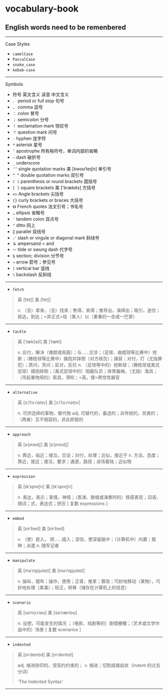 # vocabulary-book



## English words need to be remenbered
---
Case Styles
- `camelCase`
- `PascalCase`
- `snake_case`
- `kebab-case`
---
Symbols

- 符号	英文含义	读音	中文含义
- `．`	period or full stop	句号
- `，`	comma		逗号
- `：`	colon		冒号
- `；`	semicolon		分号
- `！`	exclamation mark		惊叹号
- `？`	question mark		问号
- `-`	hyphen		连字符
- `*`	asterisk		星号
- `’`	apostrophe		所有格符号，单词内部的省略
- `—`	dash		破折号
- `_`	underscore		
- `‘’`	single quotation marks	美 [kwoʊˈteɪʃn]	单引号
- `“ ”`	double quotation marks		双引号
- `( )`	parenthesis or round brackets		圆括号
- `[ ]`	square brackets	美 ['brækɪts]	方括号
- `<>`	Angle brackets		尖括号
- `{}`	curly brackets or braces		大括号
- `《》`	French quotes		法文引号；书名号
- `…`	ellipsis		省略号
- `¨`	tandem colon		双点号
- `"`	ditto		同上
- `‖`	parallel		双线号
- `／`	slash or virgule or diagonal mark		斜线号
- `＆`	ampersand = and		
- `～`	tilde or swung dash		代字号
- `§`	section; division		分节号
- `→`	arrow		箭号；参见号
- `|` vertical bar		竖线
- `\`	backslash		反斜线
---
- `fetch`
> 英 [fetʃ]  美 [fetʃ] 
> 
> v. （去）拿来，（去）找来；售得，卖得；推导出，演绎出；吸引，迷住；抵达，到达；<非正式>给（某人）以（重重的一击或一巴掌）
---
- `tackle`
> 英 [ˈtæk(ə)l]  美 [ˈtækl] 
> 
> v. 应付，解决（难题或局面）；与……交涉；（足球、曲棍球等比赛中）抢断；（橄榄球等比赛中）擒抱并摔倒（对方球员）；擒获；对付，打（尤指罪犯）；质问，责问；反对，反抗
n. （足球等中的）抢断球；（橄榄球或美式足球）擒抱摔倒；（美式足球中的）阻截队员；体育器械，（尤指）渔具；（吊起重物用的）索具，滑轮；<英，俚>男性性器官
---
- `alternative`
 > 英 [ɔːlˈtɜːnətɪv]  美 [ɔːlˈtɜːrnətɪv] 
 > 
> n. 可供选择的事物，替代物
adj. 可替代的，备选的；非传统的，另类的；（两者）互不相容的，非此即彼的
---
- `approach`
>英 [əˈprəʊtʃ]  美 [əˈproʊtʃ] 
>
>v. 靠近，临近；接洽，交谈；对付，处理；近似，接近于
n. 方法，态度；靠近，接近；接洽，要求；通道，路径；进场着陆；近似物
---
- `expression`
> 英 [ɪkˈspreʃn]  美 [ɪkˈspreʃn] 
> 
> n. 表达，表示；表情，神情；（表演、歌唱或演奏时的）情感表现；词语，措词；式，表达式；挤压
[ 复数 expressions ]
---
- `embed`
> 英 [ɪmˈbed]  美 [ɪmˈbed] 
> 
>v. （使）嵌入， 把……插入；深信，使深留脑中；（计算机中）内置；栽种；派遣
n. 随军记者
---
- `manipulate`
> 英 [məˈnɪpjuleɪt]  美 [məˈnɪpjuleɪt] 
> 
> v. 操纵，摆布；操作，使用；正骨，推拿；篡改；巧妙地移动（某物），巧妙地处理（某事）；校正，转移（储存在计算机上的信息）
---
- `scenario`
> 英 [səˈnɑːriəʊ]  美 [səˈnærioʊ] 
> 
> n. 设想，可能发生的情况 ；（电影、戏剧等的）剧情梗概；（艺术或文学作品中的）场景
[ 复数 scenarios ]
---
- `indented`
> 英 [ɪnˈdentɪd]  美 [ɪnˈdentɪd] 
> 
> adj. 缩进排印的，受契约约束的； 
v. 缩进；切割成锯齿状（indent 的过去分词）
> 
> 'The Indented Syntax'

--- 
